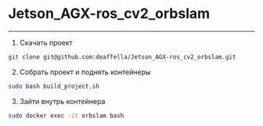 # Jetson_AGX-ros_cv2_orbslam
___

1. Скачать проект

```bash
git clone git@github.com:deaffella/Jetson_AGX-ros_cv2_orbslam.git
```

2. Собрать проект и поднять контейнеры

```bash
sudo bash build_project.sh
```

3. Зайти внутрь контейнера

```bash
sudo docker exec -it orbslam bash
```